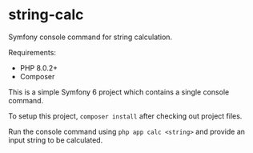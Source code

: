 # string-calc
Symfony console command for string calculation.

Requirements:
- PHP 8.0.2+
- Composer

This is a simple Symfony 6 project which contains a single console command.

To setup this project, `composer install` after checking out project files.

Run the console command using `php app calc <string>` and provide an input string to be calculated.

